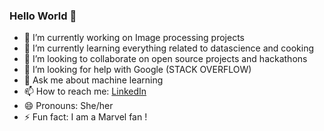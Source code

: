 ### Hello World 👋

- 🔭 I’m currently working on Image processing projects
- 🌱 I’m currently learning everything related to datascience and cooking
- 👯 I’m looking to collaborate on open source projects and hackathons
- 🤔 I’m looking for help with Google (STACK OVERFLOW)
- 💬 Ask me about machine learning
- 📫 How to reach me: [LinkedIn](https://www.linkedin.com/in/dhivya-shree-s-57a149176/)
- 😄 Pronouns: She/her
- ⚡ Fun fact: I am a Marvel fan !
